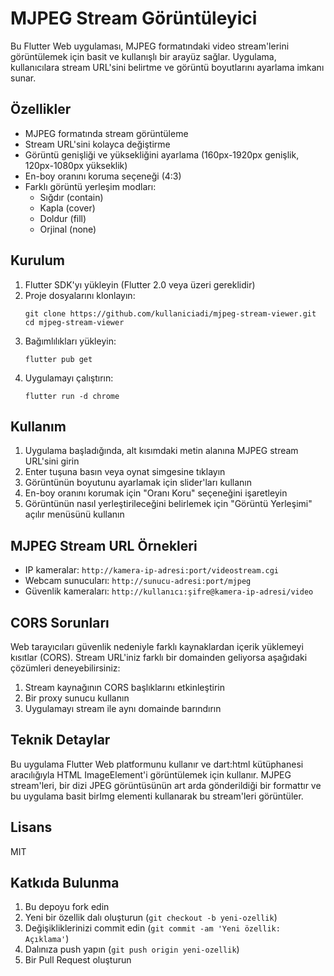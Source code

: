 # MJPEG Stream Görüntüleyici

Bu Flutter Web uygulaması, MJPEG formatındaki video stream'lerini görüntülemek için basit ve kullanışlı bir arayüz sağlar. Uygulama, kullanıcılara stream URL'sini belirtme ve görüntü boyutlarını ayarlama imkanı sunar.

## Özellikler

- MJPEG formatında stream görüntüleme
- Stream URL'sini kolayca değiştirme
- Görüntü genişliği ve yüksekliğini ayarlama (160px-1920px genişlik, 120px-1080px yükseklik)
- En-boy oranını koruma seçeneği (4:3)
- Farklı görüntü yerleşim modları:
  - Sığdır (contain)
  - Kapla (cover)
  - Doldur (fill)
  - Orjinal (none)

## Kurulum

1. Flutter SDK'yı yükleyin (Flutter 2.0 veya üzeri gereklidir)
2. Proje dosyalarını klonlayın:
   ```
   git clone https://github.com/kullaniciadi/mjpeg-stream-viewer.git
   cd mjpeg-stream-viewer
   ```
3. Bağımlılıkları yükleyin:
   ```
   flutter pub get
   ```
4. Uygulamayı çalıştırın:
   ```
   flutter run -d chrome
   ```

## Kullanım

1. Uygulama başladığında, alt kısımdaki metin alanına MJPEG stream URL'sini girin
2. Enter tuşuna basın veya oynat simgesine tıklayın
3. Görüntünün boyutunu ayarlamak için slider'ları kullanın
4. En-boy oranını korumak için "Oranı Koru" seçeneğini işaretleyin
5. Görüntünün nasıl yerleştirileceğini belirlemek için "Görüntü Yerleşimi" açılır menüsünü kullanın

## MJPEG Stream URL Örnekleri

- IP kameralar: `http://kamera-ip-adresi:port/videostream.cgi`
- Webcam sunucuları: `http://sunucu-adresi:port/mjpeg`
- Güvenlik kameraları: `http://kullanıcı:şifre@kamera-ip-adresi/video`

## CORS Sorunları

Web tarayıcıları güvenlik nedeniyle farklı kaynaklardan içerik yüklemeyi kısıtlar (CORS). Stream URL'iniz farklı bir domainden geliyorsa aşağıdaki çözümleri deneyebilirsiniz:

1. Stream kaynağının CORS başlıklarını etkinleştirin
2. Bir proxy sunucu kullanın
3. Uygulamayı stream ile aynı domainde barındırın

## Teknik Detaylar

Bu uygulama Flutter Web platformunu kullanır ve dart:html kütüphanesi aracılığıyla HTML ImageElement'i görüntülemek için kullanır. MJPEG stream'leri, bir dizi JPEG görüntüsünün art arda gönderildiği bir formattır ve bu uygulama basit birImg elementi kullanarak bu stream'leri görüntüler.

## Lisans

MIT

## Katkıda Bulunma

1. Bu depoyu fork edin
2. Yeni bir özellik dalı oluşturun (`git checkout -b yeni-ozellik`)
3. Değişikliklerinizi commit edin (`git commit -am 'Yeni özellik: Açıklama'`)
4. Dalınıza push yapın (`git push origin yeni-ozellik`)
5. Bir Pull Request oluşturun
